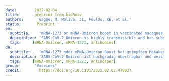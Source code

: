 ```yaml
---
date:        2022-02-04
title:       preprint from bioRxiv
authors:      'Gagne, M, Moliva, JI, Foulds, KE, et al.'
status:       Preprint
en:
  subtitle:    'mRNA-1273 or mRNA-Omicron boost in vaccinated macaques elicits comparable B cell expansion, neutralizing antibodies and protection against Omicron'
  description: 'SARS-CoV-2 Omicron is highly transmissible and has substantial resistance to antibody neutralization following immunization with ancestral spike-matched vaccines. It is unclear whether boosting with Omicron-specific vaccines would enhance immunity and protection. Here, nonhuman primates that received mRNA-1273 at weeks 0 and 4 were boosted at week 41 with mRNA-1273 or mRNA-Omicron. Neutralizing antibody titers against D614G were 4760 and 270 reciprocal ID50 at week 6 (peak) and week 41 (pre-boost), respectively, and 320 and 110 for Omicron. Two weeks after boost, titers against D614G and Omicron increased to 5360 and 2980, respectively, for mRNA-1273 and 2670 and 1930 for mRNA-Omicron. Following either boost, 70-80% of spike-specific B cells were cross-reactive against both WA1 and Omicron. Significant and equivalent control of virus replication in lower airways was observed following either boost. Therefore, an Omicron boost may not provide greater immunity or protection compared to a boost with the current mRNA-1273 vaccine.'
  tags:     [mRNA-Omicron, mRNA-1273, antibodies]
de: 
  subtitle:    'mRNA-1273 oder mRNA-Omicron-Boost bei geimpften Makaken führt zu einer vergleichbaren Vermehrung der B-Zellen, neutralisierenden Antikörpern und Schutz gegen Omicron'
  description: 'SARS-CoV-2 Omicron ist hochgradig übertragbar und weist eine beträchtliche Resistenz gegen die Neutralisierung von Antikörpern nach einer Immunisierung mit Spike-angepassten Impfstoffen auf. Es ist unklar, ob eine Auffrischung mit Omicron-spezifischen Impfstoffen die Immunität und den Schutz verbessern würde. Hier wurden nichtmenschliche Primaten, die in den Wochen 0 und 4 mRNA-1273 erhielten, in Woche 41 mit mRNA-1273 oder mRNA-Omicron geboostet. Die Titer der neutralisierenden Antikörper gegen D614G betrugen 4760 und 270 reziproke ID50 in Woche 6 (Höchstwert) bzw. Woche 41 (vor dem Boosten) und 320 und 110 für Omicron. Zwei Wochen nach dem Boost stiegen die Titer gegen D614G und Omicron auf 5360 bzw. 2980 für mRNA-1273 und 2670 bzw. 1930 für mRNA-Omicron. Nach beiden Boosts waren 70-80 % der spike-spezifischen B-Zellen sowohl gegen WA1 als auch gegen Omicron kreuzreaktiv. Eine signifikante und gleichwertige Kontrolle der Virusreplikation in den unteren Atemwegen wurde nach beiden Boosts beobachtet. Daher bietet ein Omicron-Boost im Vergleich zu einem Boost mit dem aktuellen mRNA-1273-Impfstoff möglicherweise keine größere Immunität oder Schutz.'
  tags:     [mRNA-Omicron, mRNA-1273, Antikörper]
group:       "Vaccines"
credit:        https://doi.org/10.1101/2022.02.03.479037
---
```

